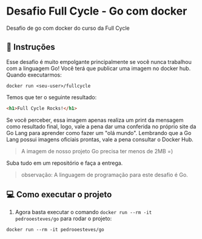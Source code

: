 # Desafio Full Cycle - Go com docker

Desafio de go com docker do curso da Full Cycle

## 📝 Instruções

Esse desafio é muito empolgante principalmente se você nunca trabalhou com a linguagem Go!
Você terá que publicar uma imagem no docker hub. Quando executarmos:

`````
docker run <seu-user>/fullcycle
`````

Temos que ter o seguinte resultado:

```html
<h1>Full Cycle Rocks!</h1>
```

Se você perceber, essa imagem apenas realiza um print da mensagem como resultado final, logo, vale a pena dar uma conferida no próprio site da Go Lang para aprender como fazer um "olá mundo".
Lembrando que a Go Lang possui imagens oficiais prontas, vale a pena consultar o Docker Hub.

> A imagem de nosso projeto Go precisa ter menos de 2MB =)
                                                            
Suba tudo em um repositório e faça a entrega.

> observação: A linguagem de programação para este desafio é Go.

## 💻 Como executar o projeto

1. Agora basta executar o comando `docker run --rm -it pedrooesteves/go` para rodar o projeto:

``````
docker run --rm -it pedrooesteves/go
``````